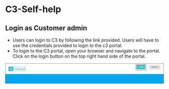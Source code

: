 # C3-Self-help


## Login as Customer admin  

* Users can login to C3 by following the link provided. Users will have to use the credentials provided to login to the c3 portal. 
* To login to the C3 portal, open your browser and navigate to the portal. Click on the login button on the top right hand side of the portal.  

<img src="https://github.com/Jithin-Varghese/c3-Self-help/blob/master/Images/C3-image-1.jpg">
